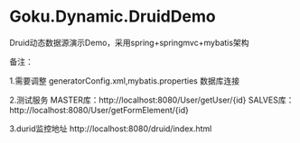 ﻿# Goku.Dynamic.DruidDemo
Druid动态数据源演示Demo，采用spring+springmvc+mybatis架构  


备注：

1.需要调整 generatorConfig.xml,mybatis.properties 数据库连接

2.测试服务 MASTER库：http://localhost:8080/User/getUser/{id}
          SALVES库：http://localhost:8080/User/getFormElement/{id}   

3.durid监控地址 http://localhost:8080/druid/index.html
